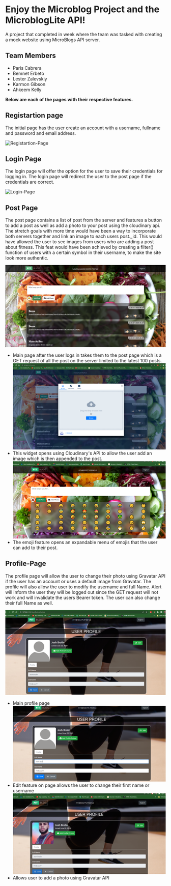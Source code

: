 # Enjoy the Microblog Project and the MicroblogLite API!

A project that completed in week where the team was tasked with creating a mock website using MicroBlogs API server.

## Team Members

- Paris Cabrera
- Bemnet Erbeto
- Lester Zalevskiy
- Karmon Gibson
- Ahkeem Kelly

**Below are each of the pages with their respective features.**

## Registartion page

The initial page has the user create an account with a username, fullname and password and email address.

![Registartion-Page](/screenshots/registration.png)

## Login Page

The login page will offer the option for the user to save their credentials for logging in. The login page will redirect the user to the post page if the credentials are correct.

![Login-Page](/screenshots/login.png)

## Post Page

The post page contains a list of post from the server and features a button to add a post as well as add a photo to your post using the cloudinary api. The stretch goals with more time would have been a way to incorporate both servers together and link an image to each users post._id. This would have allowed the user to see images from users who are adding a post about fitness. This feat would have been achieved by creating a filter() function of users with a certain symbol in their username, to make the site look more authentic.

![Post-Page](/screenshots/posts-1.png)
  - Main page after the user logs in takes them to the post page which is a  GET request of all the post on the server limited to the latest 100 posts.
![Post-Page-2](/screenshots/post-2.png)
  - This widget opens using Cloudinary's API to allow the user add an image which is then appended to the post.
![Post-page-emoji-feature](/screenshots/post-3.png)
  - The emoji feature opens an expandable menu of emojis that the user can add to their post.

## Profile-Page

The profile page will allow the user to change their photo using Gravatar API if the user has an account or uses a default image from Gravatar. The profile will also allow the user to modify the username and full Name. Alert will inform the user they will be logged out since the GET request will not work and will invalidate the users Bearer token. The user can also change their full Name as well.

![Profile-page](/screenshots/profile-1.png)
  - Main profile page
![Profile-page-edit-feature](/screenshots/profile-2.png)
  - Edit feature on page allows the user to change their first name or username
![Profile-page-add-photo-feature](/screenshots/profile-3.png)
  - Allows user to add a photo using Gravatar API

